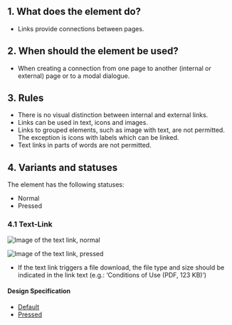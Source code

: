 ## 1. What does the element do?
*   Links provide connections between pages.

## 2. When should the element be used?
*   When creating a connection from one page to another (internal or external) page or to a modal dialogue.

## 3. Rules
*   There is no visual distinction between internal and external links.
*   Links can be used in text, icons and images.
*   Links to grouped elements, such as image with text, are not permitted. The exception is icons with labels which can be linked.
*   Text links in parts of words are not permitted.


## 4. Variants and statuses
The element has the following statuses: 
*   Normal
*   Pressed

### 4.1 Text-Link
![Image of the text link, normal](https://raw.githubusercontent.com/sbb-design-systems/sbb-design-system/master/mobile/elements/link/images/ME07_default.png 'class: image')

![Image of the text link, pressed](https://raw.githubusercontent.com/sbb-design-systems/sbb-design-system/master/mobile/elements/link/images/ME07_pressed.png 'class: image')

*   If the text link triggers a file download, the file type and size should be indicated in the link text (e.g.: ‘Conditions of Use (PDF, 123 KB)’)

#### Design Specification
*   [Default](https://sbb.invisionapp.com/d/main#/console/14051805/313166953/inspect)
*   [Pressed](https://sbb.invisionapp.com/d/main#/console/14051805/313229755/inspect)